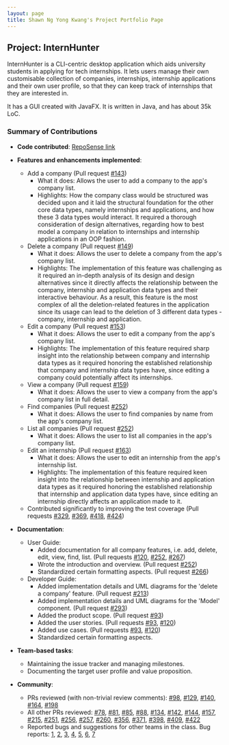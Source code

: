 ```yaml
---
layout: page
title: Shawn Ng Yong Kwang's Project Portfolio Page
---
```


## Project: InternHunter

InternHunter is a CLI-centric desktop application which aids university students in applying for tech internships.
It lets users manage their own customisable collection of companies, internships, internship applications and their 
own user profile, so that they can keep track of internships that they are interested in.

It has a GUI created with JavaFX. It is written in Java, and has about 35k LoC.

### Summary of Contributions

* **Code contributed**: [RepoSense link](https://nus-cs2103-ay2021s1.github.io/tp-dashboard/#breakdown=true&search=shawn-nyk&sort=groupTitle&sortWithin=title&since=2020-08-14&timeframe=commit&mergegroup=&groupSelect=groupByRepos&checkedFileTypes=docs~functional-code~test-code~other)

* **Features and enhancements implemented**:
  * Add a company (Pull request [\#143](https://github.com/AY2021S1-CS2103T-T15-4/tp/pull/143))
    * What it does: Allows the user to add a company to the app's company list.
    * Highlights: How the company class would be structured was decided upon and it laid the structural foundation for
     the other core data types, namely internships and applications, and how these 3 data types would interact. It 
     required a thorough consideration of design alternatives, regarding how to best model a company in relation to 
     internships and internship applications in an OOP fashion.
  * Delete a company (Pull request [\#149](https://github.com/AY2021S1-CS2103T-T15-4/tp/pull/149))
    * What it does: Allows the user to delete a company from the app's company list.
    * Highlights: The implementation of this feature was challenging as it required an in-depth analysis of its design
     and design alternatives since it directly affects the relationship between the company, internship and 
     application data types and their interactive behaviour. As a result, this feature is the most complex of all 
     the deletion-related features in the application since its usage can lead to the deletion of 3 different data 
     types - company, internship and application.
  * Edit a company (Pull request [\#153](https://github.com/AY2021S1-CS2103T-T15-4/tp/pull/153))
    * What it does: Allows the user to edit a company from the app's company list.
    * Highlights: The implementation of this feature required sharp insight into the relationship between company and
     internship data types as it required honoring the established relationship that company and internship data types 
     have, since editing a company could potentially affect its internships.
  * View a company (Pull request [\#159](https://github.com/AY2021S1-CS2103T-T15-4/tp/pull/159))
    * What it does: Allows the user to view a company from the app's company list in full detail.
  * Find companies (Pull request [\#252](https://github.com/AY2021S1-CS2103T-T15-4/tp/pull/252))
    * What it does: Allows the user to find companies by name from the app's company list.
  * List all companies (Pull request [\#252](https://github.com/AY2021S1-CS2103T-T15-4/tp/pull/252))
    * What it does: Allows the user to list all companies in the app's company list.
  * Edit an internship (Pull request [\#163](https://github.com/AY2021S1-CS2103T-T15-4/tp/pull/163))
    * What it does: Allows the user to edit an internship from the app's internship list.
    * Highlights: The implementation of this feature required keen insight into the relationship between internship and
     application data types as it required honoring the established relationship that internship and application data types 
     have, since editing an internship directly affects an application made to it.
  * Contributed significantly to improving the test coverage (Pull requests [\#329](https://github.com/AY2021S1-CS2103T-T15-4/tp/pull/329),
  [\#369](https://github.com/AY2021S1-CS2103T-T15-4/tp/pull/369), [\#418](https://github.com/AY2021S1-CS2103T-T15-4/tp/pull/418),
  [\#424](https://github.com/AY2021S1-CS2103T-T15-4/tp/pull/424))

* **Documentation**:
  * User Guide:
    * Added documentation for all company features, i.e. add, delete, edit, view, find, list. (Pull requests [\#120](https://github.com/AY2021S1-CS2103T-T15-4/tp/pull/120), [\#252](https://github.com/AY2021S1-CS2103T-T15-4/tp/pull/252), [\#267](https://github.com/AY2021S1-CS2103T-T15-4/tp/pull/267))
    * Wrote the introduction and overview. (Pull request [\#252](https://github.com/AY2021S1-CS2103T-T15-4/tp/pull/252))
    * Standardized certain formatting aspects. (Pull request [\#266](https://github.com/AY2021S1-CS2103T-T15-4/tp/pull/266))
  * Developer Guide:
    * Added implementation details and UML diagrams for the 'delete a company' feature. (Pull request [\#213](https://github.com/AY2021S1-CS2103T-T15-4/tp/pull/213))
    * Added implementation details and UML diagrams for the 'Model' component. (Pull request [\#293](https://github.com/AY2021S1-CS2103T-T15-4/tp/pull/293))
    * Added the product scope. (Pull request [\#93](https://github.com/AY2021S1-CS2103T-T15-4/tp/pull/93))
    * Added the user stories. (Pull requests [\#93](https://github.com/AY2021S1-CS2103T-T15-4/tp/pull/93), [\#120](https://github.com/AY2021S1-CS2103T-T15-4/tp/pull/120))
    * Added use cases. (Pull requests [\#93](https://github.com/AY2021S1-CS2103T-T15-4/tp/pull/93), [\#120](https://github.com/AY2021S1-CS2103T-T15-4/tp/pull/120))
    * Standardized certain formatting aspects.

* **Team-based tasks**:
  * Maintaining the issue tracker and managing milestones.
  * Documenting the target user profile and value proposition.

* **Community**:
  * PRs reviewed (with non-trivial review comments): [\#98](https://github.com/AY2021S1-CS2103T-T15-4/tp/pull/98), [\#129](https://github.com/AY2021S1-CS2103T-T15-4/tp/pull/129), [\#140](https://github.com/AY2021S1-CS2103T-T15-4/tp/pull/140), [\#164](https://github.com/AY2021S1-CS2103T-T15-4/tp/pull/164), [\#198](https://github.com/AY2021S1-CS2103T-T15-4/tp/pull/198)
  * All other PRs reviewed: [\#78](https://github.com/AY2021S1-CS2103T-T15-4/tp/pull/78), 
  [\#81](https://github.com/AY2021S1-CS2103T-T15-4/tp/pull/81), [\#85](https://github.com/AY2021S1-CS2103T-T15-4/tp/pull/85), 
  [\#88](https://github.com/AY2021S1-CS2103T-T15-4/tp/pull/88), [\#134](https://github.com/AY2021S1-CS2103T-T15-4/tp/pull/134), 
  [\#142](https://github.com/AY2021S1-CS2103T-T15-4/tp/pull/142), [\#144](https://github.com/AY2021S1-CS2103T-T15-4/tp/pull/144), 
  [\#157](https://github.com/AY2021S1-CS2103T-T15-4/tp/pull/157), [\#215](https://github.com/AY2021S1-CS2103T-T15-4/tp/pull/215), 
  [\#251](https://github.com/AY2021S1-CS2103T-T15-4/tp/pull/251), [\#256](https://github.com/AY2021S1-CS2103T-T15-4/tp/pull/256), 
  [\#257](https://github.com/AY2021S1-CS2103T-T15-4/tp/pull/257), [\#260](https://github.com/AY2021S1-CS2103T-T15-4/tp/pull/260), 
  [\#356](https://github.com/AY2021S1-CS2103T-T15-4/tp/pull/356), [\#371](https://github.com/AY2021S1-CS2103T-T15-4/tp/pull/371),
  [\#398](https://github.com/AY2021S1-CS2103T-T15-4/tp/pull/398), [\#409](https://github.com/AY2021S1-CS2103T-T15-4/tp/pull/409),
  [\#422](https://github.com/AY2021S1-CS2103T-T15-4/tp/pull/422)
  * Reported bugs and suggestions for other teams in the class. Bug reports:
  [1](https://github.com/AY2021S1-CS2103T-T09-3/tp/issues/240), [2](https://github.com/AY2021S1-CS2103T-T09-3/tp/issues/241), 
  [3](https://github.com/AY2021S1-CS2103T-T09-3/tp/issues/242), [4](https://github.com/AY2021S1-CS2103T-T09-3/tp/issues/243), 
  [5](https://github.com/AY2021S1-CS2103T-T09-3/tp/issues/244), [6](https://github.com/AY2021S1-CS2103T-T09-3/tp/issues/245), 
  [7](https://github.com/AY2021S1-CS2103T-T09-3/tp/issues/246)
